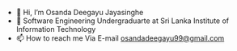 - 👋 Hi, I’m Osanda Deegayu Jayasinghe
- 👀 Software Engineering Undergraduarte at Sri Lanka Institute of Information Technology
- 📫 How to reach me Via E-mail osandadeegayu99@gmail.com

<!---
Osandajayasinghe/Osandajayasinghe is a ✨ special ✨ repository because its `README.md` (this file) appears on your GitHub profile.
You can click the Preview link to take a look at your changes.
--->
